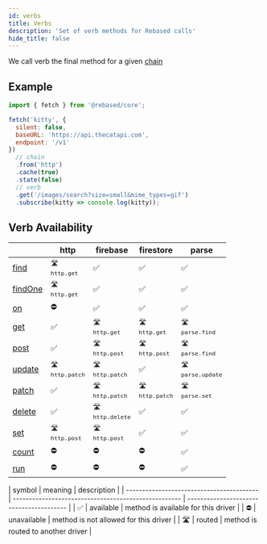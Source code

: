 ```yaml
---
id: verbs
title: Verbs
description: 'Set of verb methods for Rebased calls'
hide_title: false
---
```


We call verb the final method for a given [chain](/core/chain)

## Example

```js
import { fetch } from '@rebased/core';

fetch('kitty', {
  silent: false,
  baseURL: 'https://api.thecatapi.com',
  endpoint: '/v1'
})
  // chain
  .from('http')
  .cache(true)
  .state(false)
  // verb
  .get('/images/search?size=small&mime_types=gif')
  .subscribe(kitty => console.log(kitty));
```


















































































## Verb Availability
|                                                     | http                                                           | firebase                                                        | firestore                                                      | parse                                                            |
| --------------------------------------------------- | -------------------------------------------------------------- | --------------------------------------------------------------- | -------------------------------------------------------------- | ---------------------------------------------------------------- |
| <a href="/core/api#RebasedCore+find">find</a>       | <small className="block-center">🛣️ <br />`http.get`</small>   | <span className="block-center">✅</span>                         | <span className="block-center">✅</span>                        | <span className="block-center">✅</span>                          |
| <a href="/core/api#RebasedCore+findOne">findOne</a> | <small className="block-center">🛣️ <br />`http.get`</small>   | <span className="block-center">✅</span>                         | <span className="block-center">✅</span>                        | <span className="block-center">✅</span>                          |
| <a href="/core/api#RebasedCore+on">on</a>           | <span className="block-center">⛔️</span>                       | <span className="block-center">✅</span>                         | <span className="block-center">✅</span>                        | <span className="block-center">✅</span>                          |
| <a href="/core/api#RebasedCore+get">get</a>         | <span className="block-center">✅</span>                        | <small className="block-center">🛣️ <br />`http.get`</small>    | <small className="block-center">🛣️ <br />`http.get`</small>   | <small className="block-center">🛣️ <br />`parse.find`</small>   |
| <a href="/core/api#RebasedCore+post">post</a>       | <span className="block-center">✅</span>                        | <small className="block-center">🛣️ <br />`http.post`</small>   | <small className="block-center">🛣️ <br />`http.post`</small>  | <small className="block-center">🛣️ <br />`parse.find`</small>   |
| <a href="/core/api#RebasedCore+update">update</a>   | <small className="block-center">🛣️ <br />`http.patch`</small> | <small className="block-center">🛣️ <br />`http.patch`</small>  | <span className="block-center">✅</span>                        | <small className="block-center">🛣️ <br />`parse.update`</small> |
| <a href="/core/api#RebasedCore+patch">patch</a>     | <span className="block-center">✅</span>                        | <small className="block-center">🛣️ <br />`http.patch`</small>  | <small className="block-center">🛣️ <br />`http.patch`</small> | <small className="block-center">🛣️ <br />`parse.set`</small>    |
| <a href="/core/api#RebasedCore+delete">delete</a>   | <span className="block-center">✅</span>                        | <small className="block-center">🛣️ <br />`http.delete`</small> | <span className="block-center">✅</span>                        | <span className="block-center">✅</span>                          |
| <a href="/core/api#RebasedCore+set">set</a>         | <small className="block-center">🛣️ <br />`http.post`</small>  | <small className="block-center">🛣️ <br />`http.post`</small>   | <span className="block-center">✅</span>                        | <span className="block-center">✅</span>                          |
| <a href="/core/api#RebasedCore+count">count</a>     | <span className="block-center">⛔️</span>                       | <span className="block-center">⛔️</span>                        | <span className="block-center">⛔️</span>                       | <span className="block-center">✅</span>                          |
| <a href="/core/api#RebasedCore+run">run</a>         | <span className="block-center">⛔️</span>                       | <span className="block-center">⛔️</span>                        | <span className="block-center">⛔️</span>                       | <span className="block-center">✅</span>                          |


<div className="availability">

| symbol                                    | meaning                                              | description                               |
| ----------------------------------------- | ---------------------------------------------------- | ---------------------- ------------------ |
| <span className="block-center">✅ </span> | <span className="block-center"> available </span>    | method is available for this driver   |
| <span className="block-center">⛔️ </span> | <span className="block-center"> unavailable </span>  | method is not allowed for this driver | 
| <span className="block-center">🛣️ </span> | <span className="block-center"> routed </span>       | method is routed to another driver    | 

</div>